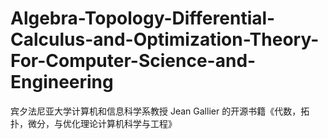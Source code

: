 # Algebra-Topology-Differential-Calculus-and-Optimization-Theory-For-Computer-Science-and-Engineering
宾夕法尼亚大学计算机和信息科学系教授 Jean Gallier 的开源书籍《代数，拓扑，微分，与优化理论计算机科学与工程》
